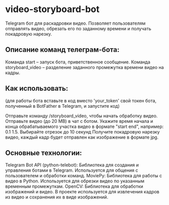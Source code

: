 # video-storyboard-bot
Telegram бот для раскадровки видео. 
Позволяет пользователям отправлять видео, обрезать его по заданному времени и получать покадровую нарезку.

## Описание команд телеграм-бота:

Команда start – запуск бота, приветственное сообщение.
Команда storyboard_video – разделение заданного промежутка времени видео на кадры.

## Как использовать:

(для работы бота вставьте в код вместо 'your_token' свой токен бота, полученный в BotFather в Telegram, и запустите код)

Отправьте команду /storyboard_video, чтобы начать обработку видео.
Отправьте видео (до 20 MB) в чат с ботом.
Укажите время начала и конца обрабатываемого участка видео в формате "start end", например: 0.1 1.5.
Выбирайте отрезок до 10 секунд
Получите покадровую нарезку видео, каждый кадр будет отправлен как изображение в формате jpg.

## Основные технологии:

Telegram Bot API (python-telebot): Библиотека для создания и управления ботами в Telegram. Используется для общения с пользователем и обработки команд.
MoviePy: Библиотека для работы с видео в Python. Используется для обрезки видео по указанным временным промежуткам.
OpenCV: Библиотека для обработки изображений и видео. В проекте используется для извлечения кадров из видео и сохранения их в виде изображений.
